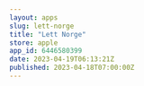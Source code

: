 ```yaml
---
layout: apps
slug: lett-norge
title: "Lett Norge"
store: apple
app_id: 6446580399
date: 2023-04-19T06:13:21Z
published: 2023-04-18T07:00:00Z
---
```

